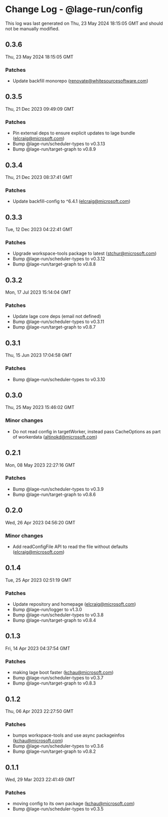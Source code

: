 # Change Log - @lage-run/config

This log was last generated on Thu, 23 May 2024 18:15:05 GMT and should not be manually modified.

<!-- Start content -->

## 0.3.6

Thu, 23 May 2024 18:15:05 GMT

### Patches

- Update backfill monorepo (renovate@whitesourcesoftware.com)

## 0.3.5

Thu, 21 Dec 2023 09:49:09 GMT

### Patches

- Pin external deps to ensure explicit updates to lage bundle (elcraig@microsoft.com)
- Bump @lage-run/scheduler-types to v0.3.13
- Bump @lage-run/target-graph to v0.8.9

## 0.3.4

Thu, 21 Dec 2023 08:37:41 GMT

### Patches

- Update backfill-config to ^6.4.1 (elcraig@microsoft.com)

## 0.3.3

Tue, 12 Dec 2023 04:22:41 GMT

### Patches

- Upgrade workspace-tools package to latest (stchur@microsoft.com)
- Bump @lage-run/scheduler-types to v0.3.12
- Bump @lage-run/target-graph to v0.8.8

## 0.3.2

Mon, 17 Jul 2023 15:14:04 GMT

### Patches

- Update lage core deps (email not defined)
- Bump @lage-run/scheduler-types to v0.3.11
- Bump @lage-run/target-graph to v0.8.7

## 0.3.1

Thu, 15 Jun 2023 17:04:58 GMT

### Patches

- Bump @lage-run/scheduler-types to v0.3.10

## 0.3.0

Thu, 25 May 2023 15:46:02 GMT

### Minor changes

- Do not read config in targetWorker, instead pass CacheOptions as part of workerdata (altinokd@microsoft.com)

## 0.2.1

Mon, 08 May 2023 22:27:16 GMT

### Patches

- Bump @lage-run/scheduler-types to v0.3.9
- Bump @lage-run/target-graph to v0.8.6

## 0.2.0

Wed, 26 Apr 2023 04:56:20 GMT

### Minor changes

- Add readConfigFile API to read the file without defaults (elcraig@microsoft.com)

## 0.1.4

Tue, 25 Apr 2023 02:51:19 GMT

### Patches

- Update repository and homepage (elcraig@microsoft.com)
- Bump @lage-run/logger to v1.3.0
- Bump @lage-run/scheduler-types to v0.3.8
- Bump @lage-run/target-graph to v0.8.4

## 0.1.3

Fri, 14 Apr 2023 04:37:54 GMT

### Patches

- making lage boot faster (kchau@microsoft.com)
- Bump @lage-run/scheduler-types to v0.3.7
- Bump @lage-run/target-graph to v0.8.3

## 0.1.2

Thu, 06 Apr 2023 22:27:50 GMT

### Patches

- bumps workspace-tools and use async packageinfos (kchau@microsoft.com)
- Bump @lage-run/scheduler-types to v0.3.6
- Bump @lage-run/target-graph to v0.8.2

## 0.1.1

Wed, 29 Mar 2023 22:41:49 GMT

### Patches

- moving config to its own package (kchau@microsoft.com)
- Bump @lage-run/scheduler-types to v0.3.5

